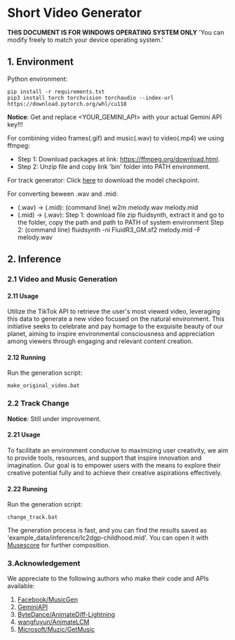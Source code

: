 # Short Video Generator

**THIS DOCUMENT IS FOR WINDOWS OPERATING SYSTEM ONLY**
'You can modify freely to match your device operating system.'

## 1. Environment

<!-- You can use python virtual enviroment or anaconda, but make sure to install python <=  -->

Python environment:
```
pip install -r requirements.txt
pip3 install torch torchvision torchaudio --index-url https://download.pytorch.org/whl/cu118
```
**Notice**: Get and replace <YOUR_GEMINI_API> with your actual Gemini API key!!! 

For combining video frames(.gif) and music(.wav) to video(.mp4) we using ffmpeg:
   * Step 1: Download packages at link: https://ffmpeg.org/download.html.
   * Step 2: Unzip file and copy link 'bin' folder into PATH environment. 
   
For track generator: 
   Click [here](https://1drv.ms/u/s!ArHNvccy1VzPkWGKXZDQY5k-kDi4?e=fFxcEq) to download the model checkpoint.

For converting beween .wav and .mid:
   * (.wav) -> (.mid):
      (command line) w2m melody.wav melody.mid
   * (.mid) -> (.wav):
      Step 1: download file zip fluidsynth, extract it and go to the folder, copy the path and path to PATH of system environment
      Step 2: (command line) fluidsynth -ni FluidR3_GM.sf2 melody.mid -F melody.wav

## 2. Inference

### 2.1 Video and Music Generation

#### 2.11 Usage

Utilize the TikTok API to retrieve the user's most viewed video, leveraging this data to generate a new video focused on the natural environment. This initiative seeks to celebrate and pay homage to the exquisite beauty of our planet, aiming to inspire environmental consciousness and appreciation among viewers through engaging and relevant content creation.

#### 2.12 Running

Run the generation script:
```
make_original_video.bat
```

### 2.2 Track Change

**Notice**: Still under improvement.

#### 2.21 Usage

To facilitate an environment conducive to maximizing user creativity, we aim to provide tools, resources, and support that inspire innovation and imagination. Our goal is to empower users with the means to explore their creative potential fully and to achieve their creative aspirations effectively.

#### 2.22 Running

Run the generation script:
```
change_track.bat
```

The generation process is fast, and you can find the results saved as 'example_data/inference/lc2dgp-childhood.mid'. You can open it with [Musescore](https://musescore.com/) for further composition. 


### 3.Acknowledgement

We appreciate to the following authors who make their code and APIs available:

1. [Facebook/MusicGen](https://huggingface.co/facebook/musicgen-small)
2. [GeminiAPI](https://ai.google.dev/gemini-api/docs/api-key)
3. [ByteDance/AnimateDiff-Lightning](https://huggingface.co/ByteDance/AnimateDiff-Lightning)
4. [wangfuyun/AnimateLCM](https://huggingface.co/wangfuyun/AnimateLCM)
5. [Microsoft/Muzic/GetMusic](https://github.com/microsoft/muzic/tree/main/getmusic)